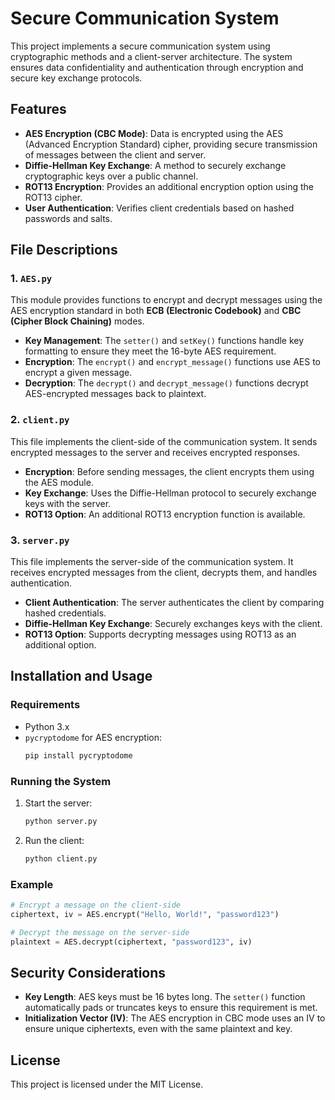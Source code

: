 
# Secure Communication System

This project implements a secure communication system using cryptographic methods and a client-server architecture. The system ensures data confidentiality and authentication through encryption and secure key exchange protocols.

## Features
- **AES Encryption (CBC Mode)**: Data is encrypted using the AES (Advanced Encryption Standard) cipher, providing secure transmission of messages between the client and server.
- **Diffie-Hellman Key Exchange**: A method to securely exchange cryptographic keys over a public channel.
- **ROT13 Encryption**: Provides an additional encryption option using the ROT13 cipher.
- **User Authentication**: Verifies client credentials based on hashed passwords and salts.
  
## File Descriptions

### 1. `AES.py`
This module provides functions to encrypt and decrypt messages using the AES encryption standard in both **ECB (Electronic Codebook)** and **CBC (Cipher Block Chaining)** modes.

- **Key Management**: The `setter()` and `setKey()` functions handle key formatting to ensure they meet the 16-byte AES requirement.
- **Encryption**: The `encrypt()` and `encrypt_message()` functions use AES to encrypt a given message.
- **Decryption**: The `decrypt()` and `decrypt_message()` functions decrypt AES-encrypted messages back to plaintext.

### 2. `client.py`
This file implements the client-side of the communication system. It sends encrypted messages to the server and receives encrypted responses.

- **Encryption**: Before sending messages, the client encrypts them using the AES module.
- **Key Exchange**: Uses the Diffie-Hellman protocol to securely exchange keys with the server.
- **ROT13 Option**: An additional ROT13 encryption function is available.

### 3. `server.py`
This file implements the server-side of the communication system. It receives encrypted messages from the client, decrypts them, and handles authentication.

- **Client Authentication**: The server authenticates the client by comparing hashed credentials.
- **Diffie-Hellman Key Exchange**: Securely exchanges keys with the client.
- **ROT13 Option**: Supports decrypting messages using ROT13 as an additional option.

## Installation and Usage

### Requirements
- Python 3.x
- `pycryptodome` for AES encryption:
  ```bash
  pip install pycryptodome
  ```

### Running the System

1. Start the server:
   ```bash
   python server.py
   ```

2. Run the client:
   ```bash
   python client.py
   ```

### Example
```python
# Encrypt a message on the client-side
ciphertext, iv = AES.encrypt("Hello, World!", "password123")

# Decrypt the message on the server-side
plaintext = AES.decrypt(ciphertext, "password123", iv)
```

## Security Considerations
- **Key Length**: AES keys must be 16 bytes long. The `setter()` function automatically pads or truncates keys to ensure this requirement is met.
- **Initialization Vector (IV)**: The AES encryption in CBC mode uses an IV to ensure unique ciphertexts, even with the same plaintext and key.

## License
This project is licensed under the MIT License.
